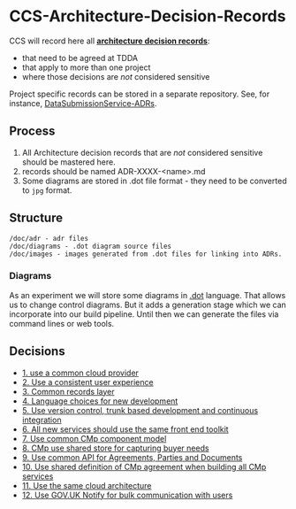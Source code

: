 # CCS-Architecture-Decision-Records
CCS will record here all **[architecture decision records](doc/adr)**:
 - that need to be agreed at TDDA
 - that apply to more than one project
 - where those decisions are _not_ considered sensitive

Project specific records can be stored in a separate repository. See, for instance,
[DataSubmissionService-ADRs](https://github.com/Crown-Commercial-Service/DataSubmissionService-ADRs).

## Process

1. All Architecture decision records that are _not_ considered sensitive should be mastered here.
1. records should be named ADR-XXXX-\<name>.md
1. Some diagrams are stored in .dot file format - they need to be converted to `jpg` format.

## Structure

```
/doc/adr - adr files
/doc/diagrams - .dot diagram source files
/doc/images - images generated from .dot files for linking into ADRs.
```

### Diagrams

As an experiment we will store some diagrams in [.dot](https://www.graphviz.org/documentation/) language.
That allows us to change control diagrams. But it adds a generation stage which we can incorporate into our build pipeline.
Until then we can generate the files via command lines or web tools.

## Decisions

* [1. use a common cloud provider](doc/adr/0001-use-a-common-cloud-provider.md)
* [2. Use a consistent user experience](doc/adr/0002-use-a-consistent-user-experience.md)
* [3. Common records layer](doc/adr/0003-common-records-layer.md)
* [4. Language choices for new development](doc/adr/0004-language-choices-for-new-development.md)
* [5. Use version control, trunk based development and continuous integration](doc/adr/0005-use-version-control-trunk-based-development-and-continuous-integration.md)
* [6. All new services should use the same front end toolkit](doc/adr/0006-all-new-services-should-use-the-same-front-end-toolkit.md)
* [7. Use common CMp component model](doc/adr/0007-use-common-CMp-component-model.md)
* [8. CMp use shared store for capturing buyer needs](doc/adr/0008-cmp-use-shared-store-for-capturing-buyer-needs.md)
* [9. Use common API for Agreements, Parties and Documents](doc/adr/0009-use-common-api-for-agreements-parties-and-documents.md)
* [10. Use shared definition of CMp agreement when building all CMp services](doc/adr/0010-use-shared-definition-of-cmp-agreement-when-building-all-cmp-services.md)
* [11. Use the same cloud architecture](doc/adr/0011-use-the-same-cloud-architecture.md)
* [12. Use GOV.UK Notify for bulk communication with users](doc/adr/0012-use-govuk-notify-for-bulk-communication-with-users.md)
